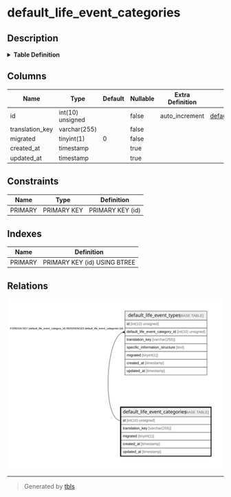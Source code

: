 # default_life_event_categories

## Description

<details>
<summary><strong>Table Definition</strong></summary>

```sql
CREATE TABLE `default_life_event_categories` (
  `id` int(10) unsigned NOT NULL AUTO_INCREMENT,
  `translation_key` varchar(255) COLLATE utf8mb4_unicode_ci NOT NULL,
  `migrated` tinyint(1) NOT NULL DEFAULT '0',
  `created_at` timestamp NULL DEFAULT NULL,
  `updated_at` timestamp NULL DEFAULT NULL,
  PRIMARY KEY (`id`)
) ENGINE=InnoDB AUTO_INCREMENT=[Redacted by tbls] DEFAULT CHARSET=utf8mb4 COLLATE=utf8mb4_unicode_ci
```

</details>

## Columns

| Name | Type | Default | Nullable | Extra Definition | Children | Parents | Comment |
| ---- | ---- | ------- | -------- | --------------- | -------- | ------- | ------- |
| id | int(10) unsigned |  | false | auto_increment | [default_life_event_types](default_life_event_types.md) |  |  |
| translation_key | varchar(255) |  | false |  |  |  |  |
| migrated | tinyint(1) | 0 | false |  |  |  |  |
| created_at | timestamp |  | true |  |  |  |  |
| updated_at | timestamp |  | true |  |  |  |  |

## Constraints

| Name | Type | Definition |
| ---- | ---- | ---------- |
| PRIMARY | PRIMARY KEY | PRIMARY KEY (id) |

## Indexes

| Name | Definition |
| ---- | ---------- |
| PRIMARY | PRIMARY KEY (id) USING BTREE |

## Relations

![er](default_life_event_categories.svg)

---

> Generated by [tbls](https://github.com/k1LoW/tbls)

